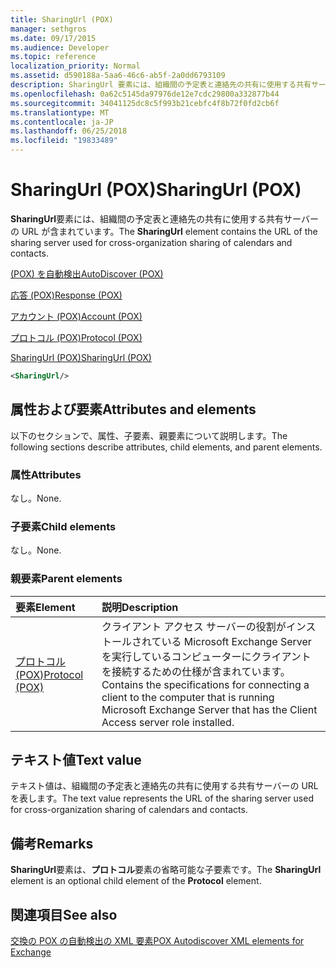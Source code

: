 ```yaml
---
title: SharingUrl (POX)
manager: sethgros
ms.date: 09/17/2015
ms.audience: Developer
ms.topic: reference
localization_priority: Normal
ms.assetid: d590188a-5aa6-46c6-ab5f-2a0dd6793109
description: SharingUrl 要素には、組織間の予定表と連絡先の共有に使用する共有サーバーの URL が含まれています。
ms.openlocfilehash: 0a62c5145da97976de12e7cdc29800a332877b44
ms.sourcegitcommit: 34041125dc8c5f993b21cebfc4f8b72f0fd2cb6f
ms.translationtype: MT
ms.contentlocale: ja-JP
ms.lasthandoff: 06/25/2018
ms.locfileid: "19833489"
---
```

# <a name="sharingurl-pox"></a><span data-ttu-id="532d0-103">SharingUrl (POX)</span><span class="sxs-lookup"><span data-stu-id="532d0-103">SharingUrl (POX)</span></span>

<span data-ttu-id="532d0-104">**SharingUrl**要素には、組織間の予定表と連絡先の共有に使用する共有サーバーの URL が含まれています。</span><span class="sxs-lookup"><span data-stu-id="532d0-104">The **SharingUrl** element contains the URL of the sharing server used for cross-organization sharing of calendars and contacts.</span></span> 
  
[<span data-ttu-id="532d0-105">(POX) を自動検出</span><span class="sxs-lookup"><span data-stu-id="532d0-105">AutoDiscover (POX)</span></span>](autodiscover-pox.md)
  
[<span data-ttu-id="532d0-106">応答 (POX)</span><span class="sxs-lookup"><span data-stu-id="532d0-106">Response (POX)</span></span>](response-pox.md)
  
[<span data-ttu-id="532d0-107">アカウント (POX)</span><span class="sxs-lookup"><span data-stu-id="532d0-107">Account (POX)</span></span>](account-pox.md)
  
[<span data-ttu-id="532d0-108">プロトコル (POX)</span><span class="sxs-lookup"><span data-stu-id="532d0-108">Protocol (POX)</span></span>](protocol-pox.md)
  
[<span data-ttu-id="532d0-109">SharingUrl (POX)</span><span class="sxs-lookup"><span data-stu-id="532d0-109">SharingUrl (POX)</span></span>](sharingurl-pox.md)
  
```XML
<SharingUrl/>
```

## <a name="attributes-and-elements"></a><span data-ttu-id="532d0-110">属性および要素</span><span class="sxs-lookup"><span data-stu-id="532d0-110">Attributes and elements</span></span>

<span data-ttu-id="532d0-111">以下のセクションで、属性、子要素、親要素について説明します。</span><span class="sxs-lookup"><span data-stu-id="532d0-111">The following sections describe attributes, child elements, and parent elements.</span></span>
  
### <a name="attributes"></a><span data-ttu-id="532d0-112">属性</span><span class="sxs-lookup"><span data-stu-id="532d0-112">Attributes</span></span>

<span data-ttu-id="532d0-113">なし。</span><span class="sxs-lookup"><span data-stu-id="532d0-113">None.</span></span>
  
### <a name="child-elements"></a><span data-ttu-id="532d0-114">子要素</span><span class="sxs-lookup"><span data-stu-id="532d0-114">Child elements</span></span>

<span data-ttu-id="532d0-115">なし。</span><span class="sxs-lookup"><span data-stu-id="532d0-115">None.</span></span>
  
### <a name="parent-elements"></a><span data-ttu-id="532d0-116">親要素</span><span class="sxs-lookup"><span data-stu-id="532d0-116">Parent elements</span></span>

|<span data-ttu-id="532d0-117">**要素**</span><span class="sxs-lookup"><span data-stu-id="532d0-117">**Element**</span></span>|<span data-ttu-id="532d0-118">**説明**</span><span class="sxs-lookup"><span data-stu-id="532d0-118">**Description**</span></span>|
|:-----|:-----|
|[<span data-ttu-id="532d0-119">プロトコル (POX)</span><span class="sxs-lookup"><span data-stu-id="532d0-119">Protocol (POX)</span></span>](protocol-pox.md) <br/> |<span data-ttu-id="532d0-120">クライアント アクセス サーバーの役割がインストールされている Microsoft Exchange Server を実行しているコンピューターにクライアントを接続するための仕様が含まれています。</span><span class="sxs-lookup"><span data-stu-id="532d0-120">Contains the specifications for connecting a client to the computer that is running Microsoft Exchange Server that has the Client Access server role installed.</span></span>  <br/> |
   
## <a name="text-value"></a><span data-ttu-id="532d0-121">テキスト値</span><span class="sxs-lookup"><span data-stu-id="532d0-121">Text value</span></span>

<span data-ttu-id="532d0-122">テキスト値は、組織間の予定表と連絡先の共有に使用する共有サーバーの URL を表します。</span><span class="sxs-lookup"><span data-stu-id="532d0-122">The text value represents the URL of the sharing server used for cross-organization sharing of calendars and contacts.</span></span>
  
## <a name="remarks"></a><span data-ttu-id="532d0-123">備考</span><span class="sxs-lookup"><span data-stu-id="532d0-123">Remarks</span></span>

<span data-ttu-id="532d0-124">**SharingUrl**要素は、**プロトコル**要素の省略可能な子要素です。</span><span class="sxs-lookup"><span data-stu-id="532d0-124">The **SharingUrl** element is an optional child element of the **Protocol** element.</span></span> 
  
## <a name="see-also"></a><span data-ttu-id="532d0-125">関連項目</span><span class="sxs-lookup"><span data-stu-id="532d0-125">See also</span></span>



[<span data-ttu-id="532d0-126">交換の POX の自動検出の XML 要素</span><span class="sxs-lookup"><span data-stu-id="532d0-126">POX Autodiscover XML elements for Exchange</span></span>](pox-autodiscover-xml-elements-for-exchange.md)

